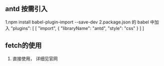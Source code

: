 ## antd 按需引入
 1.npm install babel-plugin-import --save-dev
 2.package.json 的 babel 中加入
     "plugins": [
      [
       "import",
       {
        "libraryName": "antd",
        "style": "css"
       }
      ]
     ]

## fetch的使用
  1. 直接使用， 详细见官网